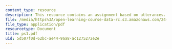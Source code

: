 ```yaml
---
content_type: resource
description: This resource contains an assignment based on utterances.
file: /media/https%3A/open-learning-course-data-rc.s3.amazonaws.com/24-903-language-and-its-structure-iii-semantics-and-pragmatics-spring-2005/5d507f0d62bcae449aa8ac1275272e2e_ps1.pdf
file_type: application/pdf
resourcetype: Document
title: ps1.pdf
uid: 5d507f0d-62bc-ae44-9aa8-ac1275272e2e
---
```

